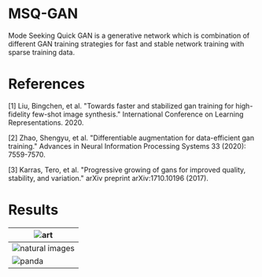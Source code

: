 # MSQ-GAN
Mode Seeking Quick GAN is a generative network which is combination of different GAN training strategies for fast and stable network training with sparse training data.

# References

[1] Liu, Bingchen, et al. "Towards faster and stabilized gan training for high-fidelity few-shot image synthesis." International Conference on Learning Representations. 2020.

[2] Zhao, Shengyu, et al. "Differentiable augmentation for data-efficient gan training." Advances in Neural Information Processing Systems 33 (2020): 7559-7570.

[3] Karras, Tero, et al. "Progressive growing of gans for improved quality, stability, and variation." arXiv preprint arXiv:1710.10196 (2017).

# Results

|![art](https://github.com/prajwalsingh/MSQ-GAN/blob/main/images/art_paiting.png)|
|---|
|![natural images](https://github.com/prajwalsingh/MSQ-GAN/blob/main/images/natural_images.png)|
|![panda](https://github.com/prajwalsingh/MSQ-GAN/blob/main/images/panda_images.png)|
